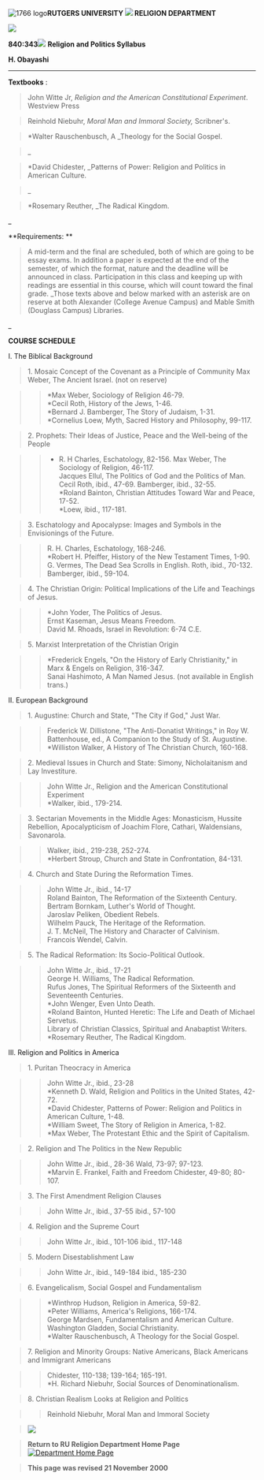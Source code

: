 ![1766 logo](../../images/ru1766.gif)**RUTGERS UNIVERSITY
![](../../images/beadred.gif) RELIGION DEPARTMENT**

![](../../images/redline1.gif)

**840:343**![](../../images/beadred.gif) **Religion and Politics Syllabus**

**H. Obayashi**

* * *

**Textbooks** :

> John Witte Jr, _Religion and the American Constitutional Experiment_.
Westview Press

>

> Reinhold Niebuhr, _Moral Man and Immoral Society,_ Scribner's.

>

> *Walter Rauschenbusch, A _Theology for the Social Gospel.

>

> _

>

> *David Chidester, _Patterns of Power: Religion and Politics in American
Culture.

>

> _

>

> *Rosemary Reuther, _The Radical Kingdom.

_

**Requirements:  **

> A mid-term and the final are scheduled, both of which are going to be essay
exams. In addition a paper is expected at the end of the semester, of which
the format, nature and the deadline will be announced in class. Participation
in this class and keeping up with readings are essential in this course, which
will count toward the final grade. _Those texts above and below marked with an
asterisk are on reserve at both Alexander (College Avenue Campus) and Mable
Smith (Douglass Campus) Libraries.

_

**COURSE SCHEDULE**

I. The Biblical Background

> 1\. Mosaic Concept of the Covenant as a Principle of Community Max Weber,
The Ancient Israel. (not on reserve)

>

>> *Max Weber, Sociology of Religion 46-79.  
>  *Cecil Roth, History of the Jews, 1-46.  
>  *Bernard J. Bamberger, The Story of Judaism, 1-31.  
>  *Cornelius Loew, Myth, Sacred History and Philosophy, 99-117.

>

> 2\. Prophets: Their Ideas of Justice, Peace and the Well-being of the People

>

>> * R. H Charles, Eschatology, 82-156. Max Weber, The Sociology of Religion,
46-117.  
>  Jacques Ellul, The Politics of God and the Politics of Man.  
>  Cecil Roth, ibid., 47-69. Bamberger, ibid., 32-55.  
>  *Roland Bainton, Christian Attitudes Toward War and Peace, 17-52.  
>  *Loew, ibid., 117-181.

>

> 3\. Eschatology and Apocalypse: Images and Symbols in the Envisionings of
the Future.

>

>> R. H. Charles, Eschatology, 168-246.  
>  *Robert H. Pfeiffer, History of the New Testament Times, 1-90.  
>  G. Vermes, The Dead Sea Scrolls in English. Roth, ibid., 70-132.  
>  Bamberger, ibid., 59-104.

>

> 4\. The Christian Origin: Political Implications of the Life and Teachings
of Jesus.

>

>> *John Yoder, The Politics of Jesus.  
>  Ernst Kaseman, Jesus Means Freedom.  
>  David M. Rhoads, Israel in Revolution: 6-74 C.E.

>

> 5\. Marxist Interpretation of the Christian Origin

>

>> *Frederick Engels, "On the History of Early Christianity," in Marx & Engels
on Religion, 316-347.  
>  Sanai Hashimoto, A Man Named Jesus. (not available in English trans.)

II. European Background

> 1\. Augustine: Church and State, "The City if God," Just War.

>

>> Frederick W. Dillistone, "The Anti-Donatist Writings," in Roy W.
Battenhouse, ed., A Companion to the Study of St. Augustine.  
>  *Williston Walker, A History of The Christian Church, 160-168.

>

> 2\. Medieval Issues in Church and State: Simony, Nicholaitanism and Lay
Investiture.

>

>> John Witte Jr., Religion and the American Constitutional Experiment  
>  *Walker, ibid., 179-214.

>

> 3\. Sectarian Movements in the Middle Ages: Monasticism, Hussite Rebellion,
Apocalypticism of Joachim Flore, Cathari, Waldensians, Savonarola.

>

>> Walker, ibid., 219-238, 252-274.  
>  *Herbert Stroup, Church and State in Confrontation, 84-131.

>

> 4\. Church and State During the Reformation Times.

>

>> John Witte Jr., ibid., 14-17  
>  Roland Bainton, The Reformation of the Sixteenth Century.  
>  Bertram Bornkam, Luther's World of Thought.  
>  Jaroslav Peliken, Obedient Rebels.  
>  Wilhelm Pauck, The Heritage of the Reformation.  
>  J. T. McNeil, The History and Character of Calvinism.  
>  Francois Wendel, Calvin.

>

> 5\. The Radical Reformation: Its Socio-Political Outlook.

>

>> John Witte Jr., ibid., 17-21  
>  George H. Williams, The Radical Reformation.  
>  Rufus Jones, The Spiritual Reformers of the Sixteenth and Seventeenth
Centuries.  
>  *John Wenger, Even Unto Death.  
>  *Roland Bainton, Hunted Heretic: The Life and Death of Michael Servetus.  
>  Library of Christian Classics, Spiritual and Anabaptist Writers.  
>  *Rosemary Reuther, The Radical Kingdom.

IIl. Religion and Politics in America

> 1\. Puritan Theocracy in America

>

>> John Witte Jr., ibid., 23-28  
>  *Kenneth D. Wald, Religion and Politics in the United States, 42-72.  
>  *David Chidester, Patterns of Power: Religion and Politics in American
Culture, 1-48.  
>  *William Sweet, The Story of Religion in America, 1-82.  
>  *Max Weber, The Protestant Ethic and the Spirit of Capitalism.

>

> 2\. Religion and The Politics in the New Republic

>

>> John Witte Jr., ibid., 28-36 Wald, 73-97; 97-123.  
>  *Marvin E. Frankel, Faith and Freedom Chidester, 49-80; 80-107.

>

> 3\. The First Amendment Religion Clauses

>

>> John Witte Jr., ibid., 37-55 ibid., 57-100

>

> 4\. Religion and the Supreme Court

>

>> John Witte Jr., ibid., 101-106 ibid., 117-148

>

> 5\. Modern Disestablishment Law

>

>> John Witte Jr., ibid., 149-184 ibid., 185-230

>

> 6\. Evangelicalism, Social Gospel and Fundamentalism

>

>> *Winthrop Hudson, Religion in America, 59-82.  
>  *Peter Williams, America's Religions, 166-174.  
>  George Mardsen, Fundamentalism and American Culture.  
>  Washington Gladden, Social Christianity.  
>  *Walter Rauschenbusch, A Theology for the Social Gospel.

>

> 7\. Religion and Minority Groups: Native Americans, Black Americans and
Immigrant Americans

>

>> Chidester, 110-138; 139-164; 165-191.  
>  *H. Richard Niebuhr, Social Sources of Denominationalism.

>

> 8\. Christian Realism Looks at Religion and Politics

>

>> Reinhold Niebuhr, Moral Man and Immoral Society

>

> ![](../../images/redline1.gif)

>

> **Return to RU Religion Department Home Page**[![Department Home
Page](../../images/ru_home.gif)](../index.html#Courses)

>

> **This page was revised 21 November 2000**

